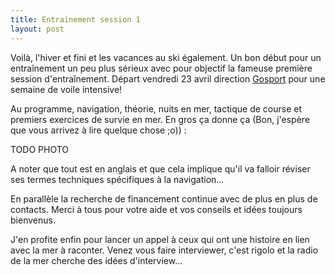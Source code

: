```yaml
---
title: Entrainement session 1
layout: post
---
```


Voilà, l'hiver et fini et les vacances au ski également. Un bon début pour un entraînement un peu plus sérieux avec pour objectif la fameuse première session d'entraînement.
Départ vendredi 23 avril direction [Gosport](https://www.google.fr/maps/place/Gosport,+Hampshire,+Royaume-Uni/@50.8067683,-1.1855995,13z/data=!3m1!4b1!4m5!3m4!1s0x487466142f9bda5f:0x5312889e08c5e933!8m2!3d50.794995!4d-1.117547?hl=fr) pour une semaine de voile intensive!

Au programme, navigation, théorie, nuits en mer, tactique de course et premiers exercices de survie en mer. En gros ça donne ça (Bon, j'espère que vous arrivez à lire quelque chose ;o)) :

TODO PHOTO

A noter que tout est en anglais et que cela implique qu'il va falloir réviser ses termes techniques spécifiques à la navigation...

En parallèle la recherche de financement continue avec de plus en plus de contacts. Merci à tous pour votre aide et vos conseils et idées toujours bienvenus.

J'en profite enfin pour lancer un appel à ceux qui ont une histoire en lien avec la mer à raconter. Venez vous faire interviewer, c'est rigolo et la radio de la mer cherche des idées d'interview...

